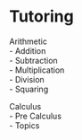 # Tutoring

Arithmetic  
    - Addition  
    - Subtraction  
    - Multiplication  
    - Division  
    - Squaring  

Calculus  
    - Pre Calculus  
    - Topics  

